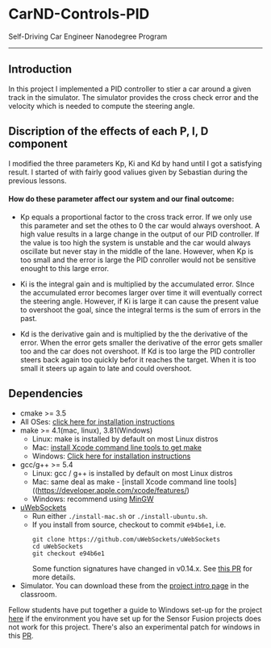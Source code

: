# CarND-Controls-PID
Self-Driving Car Engineer Nanodegree Program

---

## Introduction

In this project I implemented a PID controller  to stier a car around a given track in the simulator. The simulator provides the cross check error and the velocity which is needed to compute the steering angle. 

## Discription of the effects of each P, I, D component

I modified the three parameters Kp, Ki and Kd by hand until I got a satisfying result. I started of with fairly good valiues given by Sebastian during the previous lessons. 

#### How do these parameter affect our system and our final outcome:

- Kp equals a proportional factor to the cross track error. If we only use this parameter and set the othes to 0 the car would always overshoot. A high value results in a large change in the output of our PID controller. If the value is too high the system is unstable and the car would always oscillate but never stay in the middle of the lane. However, when Kp is too small and the error is large the PID conroller would not be sensitive enought to this large error. 

- Ki is the integral gain and is multiplied by the accumulated error. SInce the accumulated error becomes larger over time it will eventually correct the steering angle. However, if Ki is large it can cause the present value to overshoot the goal, since the integral terms is the sum of errors in the past.

- Kd is the derivative gain and is multiplied by the the derivative of the error. When the error gets smaller the derivative of the error gets smaller too and the car does not overshoot. If Kd is too large the PID controller steers back again too quickly befor it reaches the target. When it is too small it steers up again to late and could overshoot.



## Dependencies

* cmake >= 3.5
 * All OSes: [click here for installation instructions](https://cmake.org/install/)
* make >= 4.1(mac, linux), 3.81(Windows)
  * Linux: make is installed by default on most Linux distros
  * Mac: [install Xcode command line tools to get make](https://developer.apple.com/xcode/features/)
  * Windows: [Click here for installation instructions](http://gnuwin32.sourceforge.net/packages/make.htm)
* gcc/g++ >= 5.4
  * Linux: gcc / g++ is installed by default on most Linux distros
  * Mac: same deal as make - [install Xcode command line tools]((https://developer.apple.com/xcode/features/)
  * Windows: recommend using [MinGW](http://www.mingw.org/)
* [uWebSockets](https://github.com/uWebSockets/uWebSockets)
  * Run either `./install-mac.sh` or `./install-ubuntu.sh`.
  * If you install from source, checkout to commit `e94b6e1`, i.e.
    ```
    git clone https://github.com/uWebSockets/uWebSockets 
    cd uWebSockets
    git checkout e94b6e1
    ```
    Some function signatures have changed in v0.14.x. See [this PR](https://github.com/udacity/CarND-MPC-Project/pull/3) for more details.
* Simulator. You can download these from the [project intro page](https://github.com/udacity/self-driving-car-sim/releases) in the classroom.

Fellow students have put together a guide to Windows set-up for the project [here](https://s3-us-west-1.amazonaws.com/udacity-selfdrivingcar/files/Kidnapped_Vehicle_Windows_Setup.pdf) if the environment you have set up for the Sensor Fusion projects does not work for this project. There's also an experimental patch for windows in this [PR](https://github.com/udacity/CarND-PID-Control-Project/pull/3).